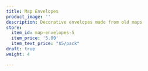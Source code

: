 ```yaml
---
title: Map Envelopes
product_image: ''
description: Decorative envelopes made from old maps
store:
  item_id: map-envelopes-5
  item_price: '5.00'
  item_text_price: "$5/pack"
draft: true
weight: 4

---
```

